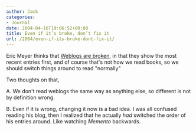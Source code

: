 ```yaml
---
author: Jack
categories:
- Journal
date: 2004-04-16T19:06:52+00:00
title: Even if it’s broke, don’t fix it
url: /2004/even-if-its-broke-dont-fix-it/
---
```


Eric Meyer thinks that [Weblogs are broken][1], in that they show the most recent entries first, and of course that's not how we read books, so we should switch things around to read "normally"

Two thoughts on that,

A. We don't read weblogs the same way as anything else, so different is not by definition wrong.

B. Even if it is wrong, changing it now is a bad idea. I was all confused reading his blog, then I realized that he actually _had_ switched the order of his entries around. Like watching _Memento_ backwards.

 [1]: http://www.meyerweb.com/eric/thoughts/200403.html#d29t1415